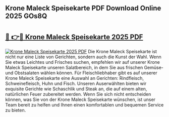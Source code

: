 ## Krone Maleck Speisekarte PDF Download Online 2025 GOs8Q

# <h2><a href="http://gcccl2u.nevu.top/?p=Krone+Maleck+Speisekarte">🔗 👉🔴 Krone Maleck Speisekarte 2025 PDF</a></h2>

[![Krone Maleck Speisekarte 2025 PDF](https://i.imgur.com/dBaPXMq.png)](http://gcccl2u.nevu.top/?p=Krone+Maleck+Speisekarte)
Die Krone Maleck Speisekarte ist nicht nur eine Liste von Gerichten, sondern auch die Kunst der Wahl. Wenn Sie etwas Leichtes und Frisches suchen, empfehlen wir auf unserer Krone Maleck Speisekarte unseren Salatbereich, in dem Sie aus frischen Gemüse- und Obstsalaten wählen können. Für Fleischliebhaber gibt es auf unserer Krone Maleck Speisekarte eine Auswahl an Gerichten: Rindfleisch, Schweinefleisch, Huhn und Fisch. Unseren Auserwählten bieten wir exquisite Gerichte wie Schaschlik und Steak an, die auf einem alten, natürlichen Feuer zubereitet werden. Wenn Sie sich nicht entscheiden können, was Sie von der Krone Maleck Speisekarte wünschen, ist unser Team bereit zu helfen und Ihnen einen komfortablen und bequemen Service zu bieten.
